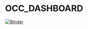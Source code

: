 # OCC_DASHBOARD




[![Binder](https://mybinder.org/badge_logo.svg)](https://mybinder.org/v2/gh/Hamidreza-Karimian/OCC_DASHBOARD/main?filepath=OCC-ALGORITHM-DASHBOARD.ipynb)




